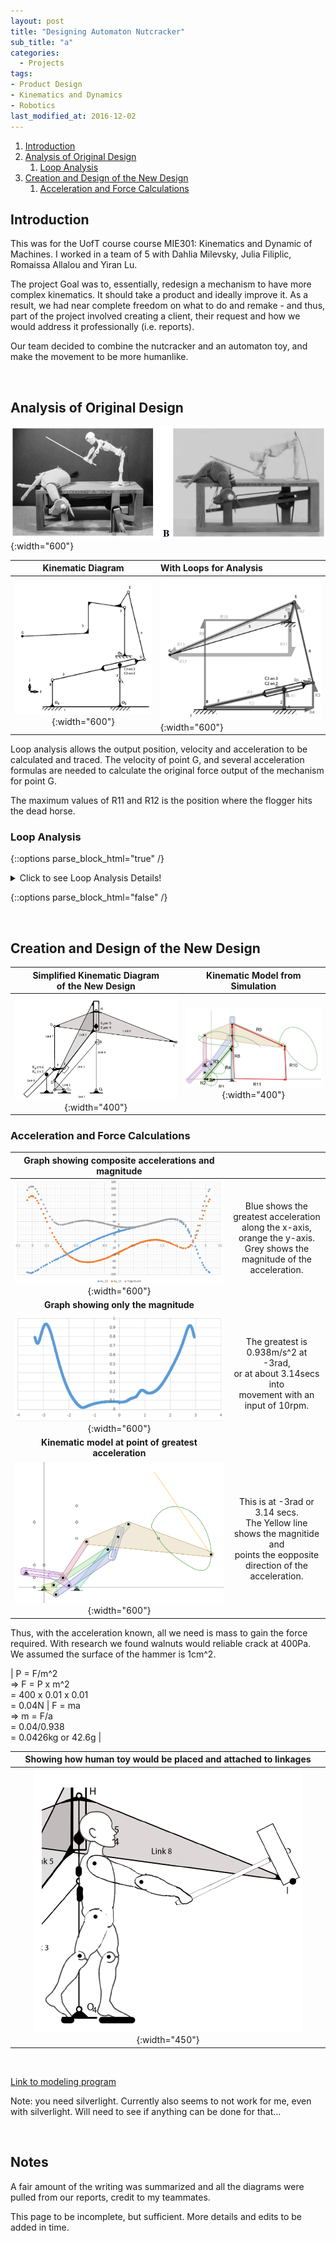 ```yaml
---
layout: post
title: "Designing Automaton Nutcracker"
sub_title: "a"
categories:
  - Projects
tags:
- Product Design
- Kinematics and Dynamics
- Robotics
last_modified_at: 2016-12-02 
---
```


1. [Introduction](#1)
2. [Analysis of Original Design](#2)
    1. [Loop Analysis](#2a)
3. [Creation and Design of the New Design](#3)
    1. [Acceleration and Force Calculations](#3a)
    
    
## Introduction <a name="1"></a>
This was for the UofT course course MIE301: Kinematics and Dynamic of Machines. I worked in a team of 5 with Dahlia Milevsky, Julia Filiplic, Romaissa Allalou and Yiran Lu. 

The project Goal was to, essentially, redesign a mechanism to have more complex kinematics. It should take a product and ideally improve it. As a result, we had near complete freedom on what to do and remake - and thus, part of the project involved creating a client, their request and how we would address it professionally (i.e. reports). 

Our team decided to combine the nutcracker and an automaton toy, and make the movement to be more humanlike.

<p>&nbsp;</p> 

## Analysis of Original Design <a name="2"></a>

![img](/images/projects/nutcracker/og_design.PNG "The Automaton Toy Ee Combined with the Classic Nutcracker"){:width="600"}

| Kinematic Diagram | With Loops for Analysis|
|:-----------------:|:-----------------------|
| ![img](/images/projects/nutcracker/og_design_kd.PNG "Simplified KD"){:width="600"} | ![img](/images/projects/nutcracker/og_design_kd_eqtn.PNG "KD with Loops"){:width="600"} |

Loop analysis allows the output position, velocity and acceleration to be calculated and traced. The velocity of point G, and several acceleration formulas are needed to calculate the original force output of the mechanism for point G. 

The maximum values of R11 and  R12 is the position where the flogger hits the dead horse. 

### Loop Analysis <a name="2a"></a>

{::options parse_block_html="true" /} 

<details>
  
  <summary markdown="span">Click to see Loop Analysis Details!</summary>
  
  | rAC2 = 2.8cm     <br>rBD = 17.6cm     <br>rFG = 18.6cm | rO3_B = 4.8cm <br>rAB = 12.4cm   <br>rDE = 13.2cm | rEG = 21.8cm <br>rO5_FB = 8.89cm <br>rBC3= 12.7cm | rEF = 3.0cm <br>rO2_A = 4.8cm <br> rO2_O5 = 9.4cm ĵ +0.5cm î |
 

  | ![img](/images/projects/nutcracker/og_loopAnalysis1.PNG "Simplified KD"){:width="375"} | ![img](/images/projects/nutcracker/og_loopAnalysis2.PNG "Simplified KD"){:width="320"} |
  |:-----------------:|:---------------------:|
  | ![img](/images/projects/nutcracker/og_loopAnalysis3.PNG "Simplified KD"){:width="350"} | ![img](/images/projects/nutcracker/og_loopAnalysis4.PNG "Simplified KD"){:width="310"} |
  
</details>

{::options parse_block_html="false" /}

<p>&nbsp;</p> 

## Creation and Design of the New Design <a name="3"></a>

| Simplified Kinematic Diagram <br> of the New Design | Kinematic Model from Simulation |
|:---:|:---:|
| ![img](/images/projects/nutcracker/final_design_kd.PNG "Simplified KD"){:width="400"} | ![img](/images/projects/nutcracker/final_design_kd_eqtn.PNG "Simplified KD"){:width="400"} |


### Acceleration and Force Calculations <a name="3a"></a>

|Graph showing composite accelerations and magnitude | |
|:---:|:---:|
|![img](/images/projects/nutcracker/accel_graph.PNG "Composite Accelerations"){:width="600"} | Blue shows the greatest acceleration <br>along the x-axis, orange the y-axis. <br>Grey shows the magnitude of the acceleration.|
| **Graph showing only the magnitude** | |
|![img](/images/projects/nutcracker/accel_graph_mag_only.PNG "Acceleration Magnitude"){:width="600"} | The greatest is 0.938m/s^2 at -3rad, <br>or at about 3.14secs into <br> movement with an input of 10rpm.|
| **Kinematic model at point of greatest acceleration** |  |
|![img](/images/projects/nutcracker/greatest_accl_neg2-9rad.PNG "Simulation Paused at Greatest Acceleration"){:width="600"}|  This is at -3rad or 3.14 secs. <br>The Yellow line shows the magnitide and <br>points the eopposite direction of the acceleration.| 

Thus, with the acceleration known, all we need is mass to gain the force required. With research we found walnuts would reliable crack at 400Pa. We assumed the surface of the hammer is 1cm^2.

| P = F/m^2 <br> => F = P x m^2 <br> = 400 x 0.01 x 0.01 <br>= 0.04N | F = ma   <br>  =>    m = F/a   <br> = 0.04/0.938  <br>= 0.0426kg or 42.6g |

| Showing how human toy would be placed and attached to linkages |
|:--:|
|![img](/images/projects/nutcracker/final_design_placement.PNG "With Human"){:width="450"} |

<p>&nbsp;</p> 

[Link to modeling program](https://designengrlab.github.io/PMKS/pmks.html?mech=ground,2,R,0.000,0.000,0.000,ttft%7C2,3,R,-30.000,0.000,0.000,ffff%7C3,4,R,100.000,150.000,0.000,ffff%7C4,ground,R,100.000,0.000,0.000,ffff%7C2,5,R,-30.000,30.000,0.000,ffff%7C5,4,RP,100.000,200.000,90.000,ffff%7C5,6,R,0.000,68.000,0.000,ffff%7C6,7,R,-30.000,68.000,0.000,ffff%7C8,4,R,100.000,250.000,25.000,ffff%7C6,ground,RP,-55.000,48.000,45.000,tfff%7C7,8,R,-30.000,200.000,0.000,ffff%7C8,R,350.000,150.000,0.000,ffff%7C )

Note: you need silverlight. Currently also seems to not work for me, even with silverlight. Will need to see if anything can be done for that...

[comment]: # ( https://docs.google.com/document/d/11p94HGvVMrtGJnBlE4-7jnZ_2klZ_HOIyMy73pJye-A/edit )
[comment]: # ( https://docs.google.com/document/d/1fPsFOBVk9J_k5i0bj0PYX3kzWta-xdNT7pqmTRZ0BbE/edit )

<p>&nbsp;</p> 

## Notes
A fair amount of the writing was summarized and all the diagrams were pulled from our reports, credit to my teammates.

This page to be incomplete, but sufficient. More details and edits to be added in time.

<p>&nbsp;</p> 
<p>&nbsp;</p> 

